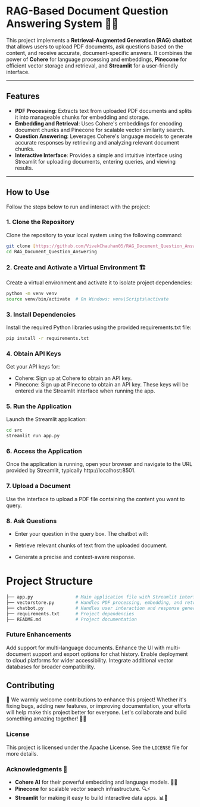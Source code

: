 # RAG-Based Document Question Answering System 🤖📄

This project implements a **Retrieval-Augmented Generation (RAG) chatbot** that allows users to upload PDF documents, ask questions based on the content, and receive accurate, document-specific answers. It combines the power of **Cohere** for language processing and embeddings, **Pinecone** for efficient vector storage and retrieval, and **Streamlit** for a user-friendly interface.

---

## Features 

- **PDF Processing**: Extracts text from uploaded PDF documents and splits it into manageable chunks for embedding and storage.  
- **Embedding and Retrieval**: Uses Cohere's embeddings for encoding document chunks and Pinecone for scalable vector similarity search.  
- **Question Answering**: Leverages Cohere's language models to generate accurate responses by retrieving and analyzing relevant document chunks.  
- **Interactive Interface**: Provides a simple and intuitive interface using Streamlit for uploading documents, entering queries, and viewing results.  

---

## How to Use 

Follow the steps below to run and interact with the project:

### 1. Clone the Repository
Clone the repository to your local system using the following command:
```bash
git clone [https://github.com/VivekChauhan05/RAG_Document_Question_Answering.git](https://github.com/balanagasri/rag-document-qa.git)
cd RAG_Document_Question_Answering
```

### 2. Create and Activate a Virtual Environment 🏗
Create a virtual environment and activate it to isolate project dependencies:

```bash
python -m venv venv
source venv/bin/activate  # On Windows: venv\Scripts\activate
```

### 3. Install Dependencies 
Install the required Python libraries using the provided requirements.txt file:

```bash
pip install -r requirements.txt
```

### 4. Obtain API Keys 
Get your API keys for:

- Cohere: Sign up at Cohere to obtain an API key.
- Pinecone: Sign up at Pinecone to obtain an API key.
These keys will be entered via the Streamlit interface when running the app.

### 5. Run the Application 

Launch the Streamlit application:

```bash
cd src
streamlit run app.py
```

### 6. Access the Application 
Once the application is running, open your browser and navigate to the URL provided by Streamlit, typically http://localhost:8501.

### 7. Upload a Document 
Use the interface to upload a PDF file containing the content you want to query.

### 8. Ask Questions 
- Enter your question in the query box. The chatbot will:

- Retrieve relevant chunks of text from the uploaded document.
- Generate a precise and context-aware response.

# Project Structure 
```bash
├── app.py                # Main application file with Streamlit interface
├── vectorstore.py        # Handles PDF processing, embedding, and retrieval
├── chatbot.py            # Handles user interaction and response generation
├── requirements.txt      # Project dependencies
├── README.md             # Project documentation
```

### Future Enhancements 
Add support for multi-language documents.
Enhance the UI with multi-document support and export options for chat history.
Enable deployment to cloud platforms for wider accessibility.
Integrate additional vector databases for broader compatibility.

## Contributing 


🚀 We warmly welcome contributions to enhance this project! Whether it's fixing bugs, adding new features, or improving documentation, your efforts will help make this project better for everyone. Let's collaborate and build something amazing together! 🌟✨

### License  

This project is licensed under the Apache License. See the `LICENSE` file for more details.

### Acknowledgments 🙏

- **Cohere AI** for their powerful embedding and language models. 🧠✨
- **Pinecone** for scalable vector search infrastructure. 🔍⚡
- **Streamlit** for making it easy to build interactive data apps. 📊🎉
